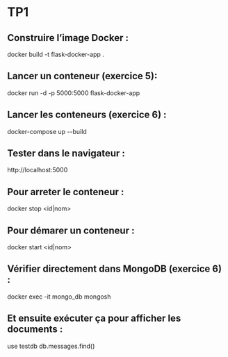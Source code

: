 # TP1

## Construire l’image Docker :
docker build -t flask-docker-app .

## Lancer un conteneur (exercice 5):
docker run -d -p 5000:5000 flask-docker-app

## Lancer les conteneurs (exercice 6) :
docker-compose up --build

## Tester dans le navigateur :
http://localhost:5000

## Pour arreter le conteneur :
docker stop <id|nom>

## Pour démarer un conteneur :
docker start <id|nom>

## Vérifier directement dans MongoDB (exercice 6) :
docker exec -it mongo_db mongosh

## Et ensuite exécuter ça pour afficher les documents :
use testdb
db.messages.find()